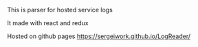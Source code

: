 This is parser for hosted service logs

It made with react and redux

Hosted on github pages https://sergeiwork.github.io/LogReader/
